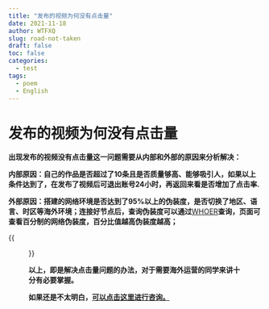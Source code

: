 ```yaml
---
title: "发布的视频为何没有点击量"
date: 2021-11-18
author: WTFXQ
slug: road-not-taken
draft: false
toc: false
categories:
  - test
tags:
  - poem
  - English
---
```


# 发布的视频为何没有点击量

**出现发布的视频没有点击量这一问题需要从内部和外部的原因来分析解决：**

**内部原因：自己的作品是否超过了10条且是否质量够高、能够吸引人，如果以上条件达到了，在发布了视频后可退出账号24小时，再返回来看是否增加了点击率.**

**外部原因：搭建的网络环境是否达到了95%以上的伪装度，是否切换了地区、语言、时区等海外环境；连接好节点后，查询伪装度可以通过**[WHOER](https://whoer.net/zh)**查询，页面可查看百分制的网络伪装度，百分比值越高伪装度越高；**

{{<figure src="https://pic4.zhimg.com/80/v2-22fd5ec004a599a9ab50c6071de9396b_720w.jpg" title="WHOER查询页面" width="400">}}

**以上，即是解决点击量问题的办法，对于需要海外运营的同学来讲十分有必要掌握。**

**如果还是不太明白，[可以点击这里进行咨询。](https://item.taobao.com/item.htm?spm=a1z10.1-c.w4004-24084092223.2.11625559hV161N&id=659240892501)**

